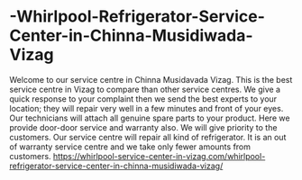 # -Whirlpool-Refrigerator-Service-Center-in-Chinna-Musidiwada-Vizag
Welcome to our service centre in Chinna Musidavada Vizag. This is the best service centre in Vizag to compare than other service centres. We give a quick response to your complaint then we send the best experts to your location; they will repair very well in a few minutes and front of your eyes. Our technicians will attach all genuine spare parts to your product. Here we provide door-door service and warranty also. We will give priority to the customers. Our service centre will repair all kind of refrigerator. It is an out of warranty service centre and we take only fewer amounts from customers.   https://whirlpool-service-center-in-vizag.com/whirlpool-refrigerator-service-center-in-chinna-musidiwada-vizag/
